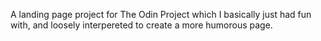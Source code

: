 A landing page project for The Odin Project which I basically just had fun with, and loosely interpereted to create a more humorous page.
